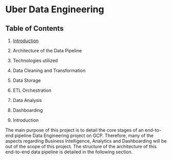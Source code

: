 # Uber Data Engineering 

## Table of Contents

1.	[Introduction](#1.Introduction)
2.	Architecture of the Data Pipeline
3.	Technologies utilized
4.	Data Cleaning and Transformation
5.	Data Storage
6.	ETL Orchestration
7.	Data Analysis
8.	Dashboarding

1. Introduction

The main purpose of this project is to detail the core stages of an end-to-end pipeline Data Engineering project on GCP. Therefore, many of the aspects regarding Business Intelligence, Analytics and Dashboarding will be out of the scope of this project.
The structure of the architecture of this end-to-end data pipeline is detailed in the following section. 

   
